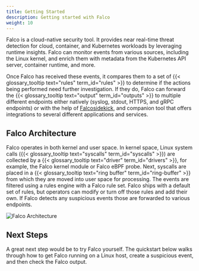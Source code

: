 ```yaml
---
title: Getting Started
description: Getting started with Falco
weight: 10
---
```

 
Falco is a cloud-native security tool. It provides near real-time threat detection for cloud, container, and Kubernetes workloads by leveraging runtime insights. Falco can monitor events from various sources, including the Linux kernel, and enrich them with metadata from the Kubernetes API server, container runtime, and more.
 
 Once Falco has received these events, it compares them to a set of {{< glossary_tooltip text="rules" term_id="rules" >}} to determine if the actions being performed need further investigation. If they do, Falco can forward the {{< glossary_tooltip text="output" term_id="outputs" >}} to multiple different endpoints either natively (syslog, stdout, HTTPS, and gRPC endpoints) or with the help of [Falcosidekick](https://github.com/falcosecurity/falcosidekick), and companion tool that offers integrations to several different applications and services. 

## Falco Architecture

  Falco operates in both kernel and user space. In kernel space, Linux system calls ({{< glossary_tooltip text="syscalls" term_id="syscalls" >}}) are collected by a {{< glossary_tooltip text="driver" term_id="drivers" >}}, for example, the Falco kernel module or Falco eBPF probe. Next, syscalls are placed in a {{< glossary_tooltip text="ring buffer" term_id="ring-buffer" >}} from which they are moved into user space for processing. The events are filtered using a rules engine with a Falco rule set. Falco ships with a default set of rules, but operators can modify or turn off those rules and add their own. If Falco detects any suspicious events those are forwarded to various endpoints.

![Falco Architecture](images/new_falco_architecture.png)

## Next Steps   

A great next step would be to try Falco yourself. The quickstart below walks through how to get Falco running on a Linux host, create a suspicious event, and then check the Falco output. 